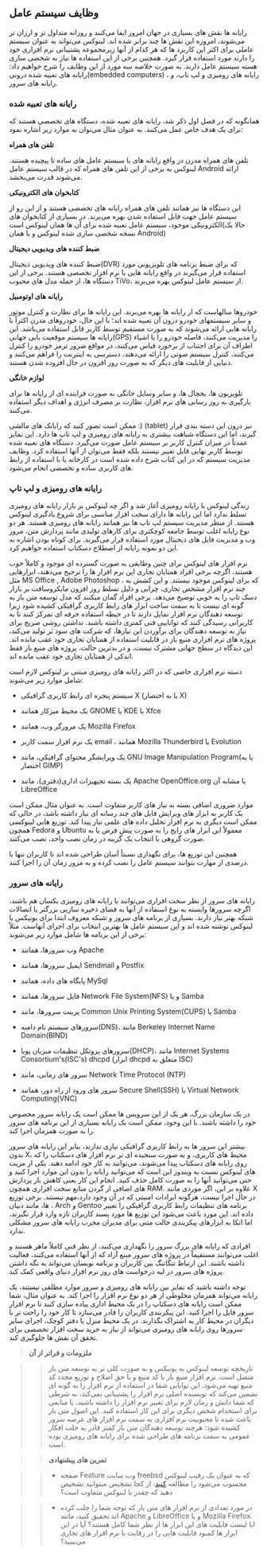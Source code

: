 ## وظایف سیستم عامل

رایانه ها نقش های بسیاری در جهان امروز ایفا می‌کنند و روزانه متداول تر و ارزان تر می‌شوند، امروزه این نقش ها چند برابر شده اند. لینوکس می‌تواند به عنوان سیستم عاملی برای اکثر این کاربرد ها که هر کدام از آنها زیرمجموعه پشتیبانی نرم افزاری خود را دارند مورد استفاده قرار گیرد. همچنین برخی از این استفاده ها نیاز به شخصی سازی هسته سیستم عامل دارند. به صورت خلاصه سه مورد از این وظایف را شرح خواهیم داد: رایانه های تعبیه شده درونی(embedded computers) ، رایانه های رومیزی و لپ تاپ، و رایانه های سرور.

### رایانه های تعبیه شده

همانگونه که در فصل اول ذکر شد، رایانه های تعبیه شده، دستگاه های تخصصی هستند که برای یک هدف خاص عمل می‌کنند. به عنوان مثال می‌توان به موارد زیر اشاره نمود:

**تلفن های همراه**

تلفن های همراه مدرن در واقع رایانه های با سیستم عامل های ساده تا پیچیده هستند. لینوکس به برخی از این تلفن های همراه که در قالب سیستم عامل Android ارائه می‌شوند قدرت می‌بخشد.

**کتابخوان های الکترونیکی**

این دستگاه ها نیز همانند تلفن های همراه رایانه های تخصصی هستند و از این رو از سیستم عامل جهت قابل استفاده شدن بهره می‌برند. در بسیاری از کتابخوان های الکترونیکی موجود، سیستم عامل تعبیه شده برای آن ها همان لینوکس است(حالا یک نسخه شخصی سازی شده لینوکس و یا همان Android)

**ضبط کننده های ویدیویی دیجیتال**

ضبط کننده های ویدیویی دیجیتال(DVR) که برای ضبط برنامه های تلویزیونی مورد استفاده قرار می‌گیرند در واقع رایانه هایی با نرم افزار تخصصی هستند. برخی از این دستگاه ها، از جمله مدل های محبوب TiVo، از سیستم عامل لینوکس بهره می‌برند.

**رایانه های اوتومبیل**

خودروها سالهاست که از رایانه ها بهره می‌برند. این رایانه ها برای نظارت و کنترل موتور و سایر سیستمهای خودرو درون آن تعبیه شده اند؛ با این حال، خودروهای مدرن اکثراً با رایانه هایی ارائه می‌شوند که به صورت مستقیم توسط کاربر قابل استفاده می‌باشد. این رایانه ها سیستم موقعیت یابی جهانی(GPS) را مدیریت می‌کنند، فاصله خودرو را با اشیاء اطراف آن برای اجتناب از برخورد قیاس می‌کنند، در مواقع ضرور ترمز خودرو را کنترل می‌کنند، کنترل سیستم صوتی را ارائه می‌دهند، دسترسی به اینترنت را فراهم ‌می‌کنند و دنیایی از قابلیت های دیگر که به صورت روز افزون در حال افزوده شدن هستند.

**لوازم خانگی**

تلویزیون ها، یخچال ها، و سایر وسایل خانگی به صورت فزاینده ای از رایانه ها برای بارگیری به روز رسانی های نرم افزار، نظارت بر مصرف انرژی و اهداف دیگر استفاده می‌کنند.


ممکن است تصور کنید که رایانک های مالشی :) (tablet) نیز درون این دسته بندی قرار گیرند، اما این دستگاه شباهت بیشتری به رایانه های رومیزی و لپ تاپ ها دارد. این تمایز عمدتاً در میزان کنترل کاربر بر سیستم عامل صورت می‌گیرد. دستگاه های تعبیه شده توسط کاربر نهایی قابل تغییر نیستند بلکه فقط می‌توان از آنها استفاده کرد. وظایف مدیریت سیستم که در این کتاب شرح داده شده است در کارخانه یا با استفاده از رابط های کاربری ساده و تخصصی انجام می‌شود.

### رایانه های رومیزی و لپ تاپ

زندگی لینوکس با رایانه رومیزی آغاز شد و اگر چه لینوکس بر بازار رایانه های رومیزی تسلط ندارد اما این رایانه ها دارای سخت افزار مناسبی برای شروع یادگیری لینوکس هستند. از منظر مدیریت سیستم لپ تاپ ها نیز همانند رایانه های رومیزی هستند. هر دو نوع رایانه اغلب توسط جامعه کوچکتری برای کارهای تولیدی مانند پردازش متن، مرور وب و مدیریت فایل های دیجیتال مورد استفاده قرار ‌می‌گیرند. برای کوتاه بودن اشاره به این دو نمونه رایانه از اصطلاح دسکتاپ استفاده خواهیم کرد.

نرم افزار های لینوکس برای چنین وظایفی به صورت گسترده ای موجود و کاملاً خوب هستند، اگرچه برخی افراد همتایان تجاری این نرم افزار ها را ترجیح می‌دهند، ابزارهایی مثل MS Office , Adobe Photoshop ، که برای لینوکس موجود نیستند. و این کشش به چند نرم افزار مشخص تجاری،‌ چرایی و دلیل تسلط روز افزون مایکروسافت بر بازار دسک تاپ را به خوبی توضیح می‌دهد. برخی افراد گمان میکنند که مدل توسعه متن باز به گونه ای نیست تا به سمت ساخت ابزار های رابط کاربری گرافیکی کشیده شود زیرا توسعه دهندگان نرم افزار تمایل دارند تا در حیطه استفاده حرفه ای تمرکز کنند تا به کاربرانی رسیدگی کنند که تواناییی فنی کمتری داشته باشند. نداشتن روشی صریح برای نیاز به توسعه دهندگان برای برآوردن این نیازها، که شرکت های سود بَر تولید می‌کند، پروژه های نرم افزاری منبع باز در قابلیت استفاده از همتایان تجاری خود عقب مانده اند.  این دیدگاه در سطح جهانی مشترک نیست، و در بدترین حالت، پروژه های منبع باز فقط اندکی از همتایان تجاری خود عقب مانده اند.

دسته نرم افزاری خاصی که در اکثر رایانه های رومیزی مبتنی بر لینوکس لازم است شامل موارد زیر می‌شوند:

* سیستم پنجره ای رابط کاربری گرافیکی X (یا به اختصار X)

* یک محیط میزکار همانند GNOME یا KDE یا Xfce

* یک مرورگر وب، همانند Mozilla Firefox

* یک نرم افزار سمت کاربر email ، همانند Mozilla Thunderbird یا Evolution

* یک ویرایشگر محتوای گرافیکی، مانند GNU Image Manipulation Program(یا به اختصار GIMP)

* یک بسته تجیهیزات اداری(دفتری)، مانند Apache OpenOffice.org یا مشابه آن LibreOffice

موارد ضروری اضافی بسته به نیاز های کاربر متفاوت است. به عنوان مثال ممکن است یک کاربر به ابزار های ویرایش فایل های چند رسانه ای نیاز داشته باشد، در حالی که ممکن است دیگری به نرم افزار تحلیل داده های علمی نیاز پیدا کند.  توزیع هایی لینوکسی همچون Fedora و Ubuntu معمولاً این ابزار های رایج را به صورت پیش فرض یا به صورت گروهی با انتخاب یک گزینه در زمان نصب واحد، نصب می‌کنند.

همچنین این توزیع ها، برای نگهداری نسبتاً آسان طراحی شده اند تا کاربران تنها با درصدی از مهارت بتوانند سیستم عامل را نصب کرده و به مرور زمان آن را اجرا کنند.

### رایانه های سرور

رایانه های سرور از نظر سخت افزاری می‌توانند با رایانه های رومیزی یکسان هم باشند، اگرچه سرورها وابسته به نوع استفاده از آنها به فضای ذخیره سازیی بزرگتر یا اتصالات شبکه بهتر نیاز دارند. بسیاری از برنامه های سرور و شبکه معروف ابتدا برای یونیکس یا لینوکس نوشته شده اند و این سیستم عامل ها بهترین انتخاب برای اجرای آنهاست. مثلاً برخی از این برنامه ها شامل موارد زیر می‌شوند:

* وب سرورها، همانند Apache

* ایمیل سرورها،‌ همانند Sendmail و Postfix

* پایگاه های داده،‌ همانند MySql

* فایل سرورها، همانند Network File System(NFS) و یا Samba

* پرینت سرورها، مانند Common Unix Printing System(CUPS) یا Samba

* سرورهای سیستم نام دامنه(DNS)، مانند Berkeley Internet Name Domain(BIND)

* سرورهای پروتکل تنظیمات میزبان پویا(DHCP)، مانند Internet Systems Consortium's(ISC's) dhcpd (ابزار dhcpd متعلق به ISC)

* سرور های زمانی، مانند Network Time Protocol (NTP)

* سرور های ورود از راه دور، همانند Secure Shell(SSH) یا Virtual Network Computing(VNC)

در یک سازمان بزرگ، هر یک از این سرویس ها ممکن است یک رایانه سرور مخصوص خود را داشته باشند. با این وجود، ممکن است یک رایانه بسیاری از این برنامه های سرور را به صورت همزمان اجرا کند.

بیشتر این سرور ها به رابط کاربری گرافیکی نیازی ندارند، بنابر این رایانه های سرور بدون X، محیط های کاربری، و به صورت سنجیده ای تر نرم افزار های دسکتاپ را که روی رایانه های دسکتاپ پیدا می‌شوند، می‌توانند به کار خود ادامه دهند.  یکی از مزیت های لینوکس نسبت به ویندوز این است که می‌توانید رایانه را بدون این موارد اجرا کنید و حتی می‌توانید آنها را به صورت کامل حذف کنید. انجام این کار یعنی کاهش بار پردازش های اضافی از گردن منابع سخت افزاری همچون RAM. علاوه بر این، اگر موردی مانند X در حال اجرا نیست، هرگونه ایرادات امنیتی که در آن وجود دارد،‌مهم نیستند. برخی توزیع ها، مانند دبیان ، Arch و Gentoo برنامه های تنظیمات رابط کاربری گرافیکی را تغییر داده اند. این مورد باعث می‌شود این توزیع ها مورد پسند کاربران تازه وارد قرار نگیرند، اما اتکا به ابزارهای پیکربندی حالت متنی برای مدیران مجرب رایانه های سرور مشکلی ندارد.

افرادی که رایانه های بزرگ سرور را نگهداری می‌کنند، از نظر فنی کاملاً ماهر هستند و اغلب می‌توانند مستقیماً در پروژه های سرور مبنع آزاد که از آنها استفاده می‌کنند، فعالیت داشته باشند. این ارتباط تنگاتنگ بین کاربران و برنامه نویسان می‌تواند به نگه داشتن پروژه های سرور در لبه درخواست های روز نرم افزار دنیای واقعی کمک کند.

توجه داشته باشید که تمایز بین رایانه های رومیزی و سرور موارد مطلقی نیستند، یک رایانه می‌تواند همزمان مخلوطی از هر دو نوع نرم افزار را اجرا کند. به عنوان مثال، شما ممکن است رایانه های دسکتاپ را در یک محیط اداری پیاده سازی کنید تا نرم افزار سرور فایل را اجرا کنید. این پیکربندی کاربران را قادر می‌سازد تا کار خود را راحت تر با دیگران در محیط کار به اشتراک بگذارند. در یک محیط منزل یا دفتر کوچک، اجرای سایر سرورها روی رایانه های رومیزی می‌تواند از نیاز به خرید سخت افزار تخصصی برای تحقق آن نقش ها جلوگیری کند.

> **ملزومات و فراتر از آن**

>> تاریخچه توسعه لینوکس به یونیکس و به صورت کلی تر به توسعه متن باز متصل است. نرم افزار منبع باز با کد منبع و با حق اصلاح و توزیع مجدد کد منبع تهیه می‌شود. این توانایی شما در استفاده از نرم افزار را به گونه ای تضمین می‌کند که نویسنده اصلی نرم افزار را پشتیبانی نمی‌کند، به شرطی که شما دانش و زمان لازم برای تغییر نرم افزار را داشته باشید، یا منابعی برای استخدام شخص دیگری برای این کار استفاده کنید. این اصول متن باز باعث شده تا محبوبیت نرم افزاری به سمت نرم افزار های عرصه سرور کشیده شود؛ هرچند توسعه دهندگان متن باز کمتر قادر به جلب افکار عمومی به سمت برنامه های طراحی شده برای رایانه های رومیزی بوده است.

>> **تمرین های پیشنهادی**

>> * صفحه Feature وب سایت freebsd که به عنوان یک رقیب لینوکس محسوب می‌شود را مطالعه [کنید](https://www.freebsd.org/features.html).  از کجا تشخیص میتوانید تشخیص دهید که چقدر با لینوکس متفاوت است؟

>> * در مورد تعدادی از نرم افزار های متن باز که توجه شما را جلب کرده اند تحقیق کنید،‌ مانند Apache و LibreOffice و یا Mozilla Firefox. ایا لیست قابلیت های این ابزار ها از نظر شما کامل هستند؟ آیا در این ابزار ها کمبود قابلیت هایی را در رقابت با نرم افزار های تجاری می‌بینید؟

